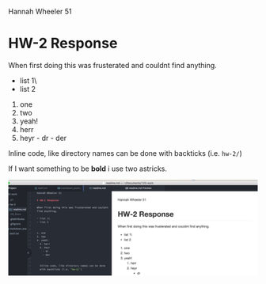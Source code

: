 Hannah Wheeler 51

# HW-2 Response

When first doing this was frusterated and couldnt find anything.

- list 1\
- list 2


1. one
2. two
3. yeah!
  4. herr
  5. heyr
    - dr
    - der


  Inline code, like directory names can be done with backticks (i.e. `hw-2/`)

  If I want something to be **bold** i use two astricks.

  ![screenshot](Hw_2-screenshotForCoding.png) 
